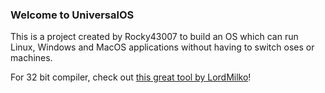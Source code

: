 ### Welcome to UniversalOS

This is a project created by Rocky43007 to build an OS which can run Linux, Windows and MacOS applications without having to switch oses or machines. 

For 32 bit compiler, check out [this great tool by LordMilko](https://github.com/lordmilko/i686-elf-tools)!